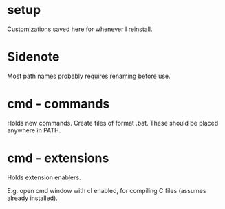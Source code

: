 # setup
Customizations saved here for whenever I reinstall. 



# Sidenote

Most path names probably requires renaming before use. 



# cmd - commands 
Holds new commands. 
Create files of format <commandName>.bat. 
These should be placed anywhere in PATH. 

# cmd - extensions 
Holds extension enablers. 

E.g. open cmd window with cl enabled, for compiling C files (assumes already installed). 


